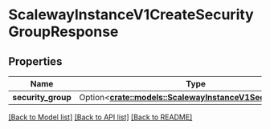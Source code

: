 # ScalewayInstanceV1CreateSecurityGroupResponse

## Properties

Name | Type | Description | Notes
------------ | ------------- | ------------- | -------------
**security_group** | Option<[**crate::models::ScalewayInstanceV1SecurityGroup**](scaleway.instance.v1.SecurityGroup.md)> |  | [optional]

[[Back to Model list]](../README.md#documentation-for-models) [[Back to API list]](../README.md#documentation-for-api-endpoints) [[Back to README]](../README.md)


